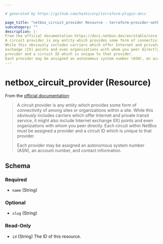 ```yaml
---

# generated by https://github.com/hashicorp/terraform-plugin-docs

page_title: "netbox_circuit_provider Resource - terraform-provider-netbox"
subcategory: ""
description: |-
From the official documentation https://docs.netbox.dev/en/stable/core-functionality/circuits/#providers:
A circuit provider is any entity which provides some form of connectivity of among sites or organizations within a site.
While this obviously includes carriers which offer Internet and private transit service, it might also include Internet
exchange (IX) points and even organizations with whom you peer directly. Each circuit within NetBox must be assigned a
provider and a circuit ID which is unique to that provider.
Each provider may be assigned an autonomous system number (ASN), an account number, and contact information.
---
```


# netbox_circuit_provider (Resource)

From the [official documentation](https://docs.netbox.dev/en/stable/core-functionality/circuits/#providers):

> A circuit provider is any entity which provides some form of connectivity of among sites or organizations within a
> site. While this obviously includes carriers which offer Internet and private transit service, it might also include
> Internet exchange (IX) points and even organizations with whom you peer directly. Each circuit within NetBox must be
> assigned a provider and a circuit ID which is unique to that provider.
>
> Each provider may be assigned an autonomous system number (ASN), an account number, and contact information.



<!-- schema generated by tfplugindocs -->

## Schema

### Required

- `name` (String)

### Optional

- `slug` (String)

### Read-Only

- `id` (String) The ID of this resource.


